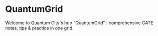 # QuantumGrid
Welcome to Quantum City's hub "QuantumGrid" : comprehensive GATE notes, tips &amp; practice in one grid.
